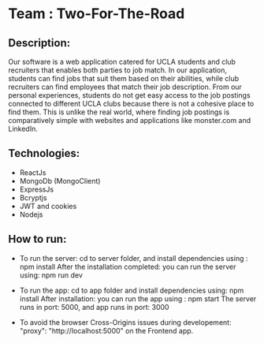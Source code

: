 # Team : Two-For-The-Road
## Description:
Our software is a web application catered for UCLA students and club recruiters that enables both parties to job match. 
In our application, students can find jobs that suit them based on their abilities, 
while club recruiters can find employees that match their job description. From our personal experiences, 
students do not get easy access to the job postings connected to different UCLA clubs because there is not a cohesive place to find them. This is unlike the real world, 
where finding job postings is comparatively simple with websites and applications like monster.com and LinkedIn.

## Technologies:
* ReactJs
* MongoDb (MongoClient)
* ExpressJs
* Bcryptjs
* JWT and cookies
* Nodejs

## How to run:
* To run the server: cd to server folder, and install dependencies using : npm install
  After the installation completed: you can run the server using: npm run dev

* To run the app: cd to app folder and install dependencies using: npm install
  After installation: you can run the app using : npm start
  The server runs in port: 5000, and app runs in port: 3000
  
* To avoid the browser Cross-Origins issues during developement: "proxy": "http://localhost:5000" on the Frontend app.
  


